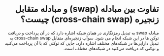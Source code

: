 <div dir="rtl" lang="fa">

# تفاوت بین مبادله (swap) و مبادله متقابل زنجیره (cross-chain swap) چیست؟

مبادله swap به تبدیل رمزنگاری در همان شبکه اشاره دارد که در آن پرداخت و دریافت توکن ها در این شبکه انجام می شود. سوآپ زنجیره‌ای متقابل cross-chain swap به تبدیل دارایی‌ها در شبکه‌های مختلف اشاره دارد، جایی که توکنی که با آن پرداخت می‌کنید و توکنی که دریافت می‌کنید در شبکه‌های مختلف است.
